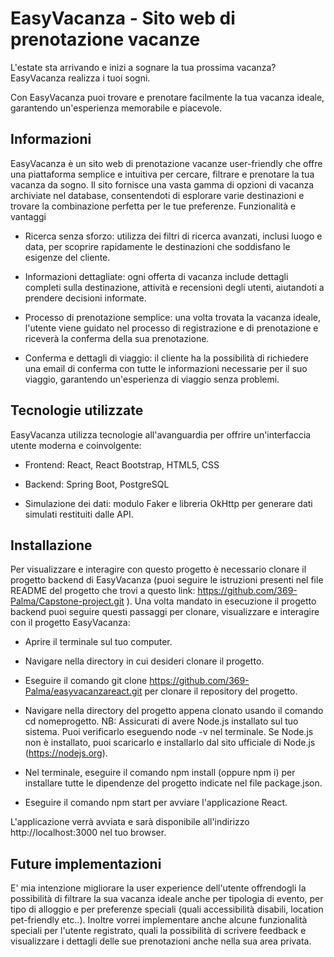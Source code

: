 # EasyVacanza - Sito web di prenotazione vacanze

L'estate sta arrivando e inizi a sognare la tua prossima vacanza? EasyVacanza realizza i tuoi sogni.

Con EasyVacanza puoi trovare e prenotare facilmente la tua vacanza ideale, garantendo un'esperienza memorabile e piacevole.


## Informazioni
EasyVacanza è un sito web di prenotazione vacanze user-friendly che offre una piattaforma semplice e intuitiva per cercare, filtrare e prenotare la tua vacanza da sogno. Il sito fornisce una vasta gamma di opzioni di vacanza archiviate nel database, consentendoti di esplorare varie destinazioni e trovare la combinazione perfetta per le tue preferenze.
Funzionalità e vantaggi

- Ricerca senza sforzo: utilizza dei filtri di ricerca avanzati, inclusi luogo e data, per scoprire rapidamente le destinazioni che soddisfano le esigenze del cliente.

- Informazioni dettagliate: ogni offerta di vacanza include dettagli completi sulla destinazione, attività e recensioni degli utenti, aiutandoti a prendere decisioni informate.

- Processo di prenotazione semplice: una volta trovata la vacanza ideale, l'utente viene guidato nel processo di registrazione e di prenotazione e riceverà la conferma della sua prenotazione.

- Conferma e dettagli di viaggio: il cliente ha la possibilità di richiedere una email di conferma con tutte le informazioni necessarie per il suo viaggio, garantendo un'esperienza di viaggio senza problemi.


## Tecnologie utilizzate

EasyVacanza utilizza tecnologie all'avanguardia per offrire un'interfaccia utente moderna e coinvolgente:

- Frontend: React, React Bootstrap, HTML5, CSS

- Backend: Spring Boot, PostgreSQL

- Simulazione dei dati: modulo Faker e libreria OkHttp per generare dati simulati restituiti dalle API.


## Installazione
Per visualizzare e interagire con questo progetto è necessario clonare il progetto backend di EasyVacanza (puoi seguire le istruzioni presenti nel file README del progetto che trovi a questo link: https://github.com/369-Palma/Capstone-project.git ). Una volta mandato in esecuzione il progetto backend puoi seguire questi passaggi per clonare, visualizzare e interagire con il progetto EasyVacanza:

- Aprire il terminale sul tuo computer.

- Navigare nella directory in cui desideri clonare il progetto.

- Eseguire il comando git clone https://github.com/369-Palma/easyvacanzareact.git
   per clonare il repository del progetto. 
   
- Navigare nella directory del progetto appena clonato usando il comando cd nomeprogetto.
NB: Assicurati di avere Node.js installato sul tuo sistema. Puoi verificarlo eseguendo node -v nel terminale. Se Node.js non è installato, puoi scaricarlo e installarlo dal sito ufficiale di Node.js (https://nodejs.org).

- Nel terminale, eseguire il comando npm install (oppure npm i)
  per installare tutte le dipendenze del progetto indicate nel file package.json. 
  
- Eseguire il comando npm start per avviare l'applicazione React.
 
L'applicazione verrà avviata e sarà disponibile all'indirizzo http://localhost:3000 nel tuo browser.

## Future implementazioni
E' mia intenzione migliorare la user experience dell'utente offrendogli la possibilità di filtrare la sua vacanza ideale anche per tipologia di evento, per tipo di alloggio e per preferenze speciali (quali accessibilità disabili, location pet-friendly etc..). Inoltre vorrei implementare anche alcune funzionalità speciali per l'utente registrato, quali la possibilità di scrivere feedback e visualizzare i dettagli delle sue prenotazioni anche nella sua area privata.


